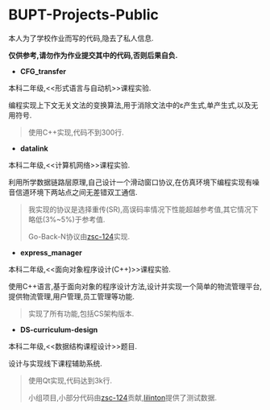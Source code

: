 # BUPT-Projects-Public

本人为了学校作业而写的代码,隐去了私人信息.

**仅供参考,请勿作为作业提交其中的代码,否则后果自负.**



- **CFG_transfer**

本科二年级,<<形式语言与自动机>>课程实验.

编程实现上下文无关文法的变换算法,用于消除文法中的ε产生式,单产生式,以及无用符号. 

> 使用C++实现,代码不到300行.

- **datalink**

本科二年级,<<计算机网络>>课程实验.

利用所学数据链路层原理,自己设计一个滑动窗口协议,在仿真环境下编程实现有噪音信道环境下两站点之间无差错双工通信.

> 我实现的协议是选择重传(SR),高误码率情况下性能超越参考值,其它情况下略低(3%~5%)于参考值.
>
> Go-Back-N协议由[zsc-124](https://github.com/zsc-124)实现.

- **express_manager**

本科二年级,<<面向对象程序设计(C++)>>课程实验.

使用C++语言,基于面向对象的程序设计方法,设计并实现一个简单的物流管理平台,提供物流管理,用户管理,员工管理等功能.

> 实现了所有功能,包括CS架构版本.

- **DS-curriculum-design**

本科二年级,<<数据结构课程设计>>题目.

设计与实现线下课程辅助系统.

> 使用Qt实现,代码达到3k行.
>
> 小组项目,小部分代码由[zsc-124](https://github.com/zsc-124)贡献,[lilinton](https://github.com/lilinton)提供了测试数据.

